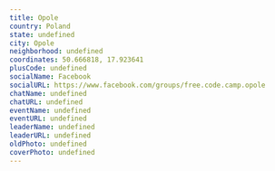 ```yaml
---
title: Opole
country: Poland
state: undefined
city: Opole
neighborhood: undefined
coordinates: 50.666818, 17.923641
plusCode: undefined
socialName: Facebook
socialURL: https://www.facebook.com/groups/free.code.camp.opole
chatName: undefined
chatURL: undefined
eventName: undefined
eventURL: undefined
leaderName: undefined
leaderURL: undefined
oldPhoto: undefined
coverPhoto: undefined
---
```

